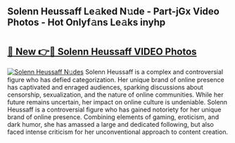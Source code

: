 ## Solenn Heussaff Le𝚊ked N𝚞de - Part-jGx Video Photos - Hot Onlyf𝚊ns Le𝚊ks inyhp

# <h2><a href="http://ab6994.deff.icu/?id=Solenn+Heussaff">🔗 New 👉🔴 Solenn Heussaff VIDEO Photos</a></h2>

[![Solenn Heussaff N𝚞des](https://i.imgur.com/rIISA9y.gif)](http://ab6994.deff.icu/?id=Solenn+Heussaff)
Solenn Heussaff is a complex and controversial figure who has defied categorization. Her unique brand of online presence has captivated and enraged audiences, sparking discussions about censorship, sexualization, and the nature of online communities. While her future remains uncertain, her impact on online culture is undeniable. Solenn Heussaff is a controversial figure who has gained notoriety for her unique brand of online presence. Combining elements of gaming, eroticism, and dark humor, she has amassed a large and dedicated following, but also faced intense criticism for her unconventional approach to content creation.
